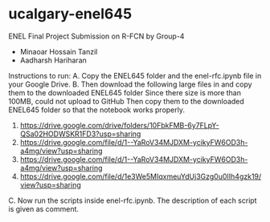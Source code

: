 # ucalgary-enel645
ENEL Final Project Submission on R-FCN by Group-4

- Minaoar Hossain Tanzil
- Aadharsh Hariharan


Instructions to run:
A. Copy the ENEL645 folder and the enel-rfc.ipynb file in your Google Drive.
B. Then download the following large files in and copy them to the downloaded ENEL645 folder
  Since there size is more than 100MB, could not upload to GitHub
  Then copy them to the downloaded ENEL645 folder so that the notebook works properly.

  1. https://drive.google.com/drive/folders/10FbkFMB-6y7FLpY-QSa02HODWSKR1FD3?usp=sharing
  2. https://drive.google.com/file/d/1--YaRoV34MJDXM-ycikyFW6OD3h-a4mg/view?usp=sharing
  3. https://drive.google.com/file/d/1--YaRoV34MJDXM-ycikyFW6OD3h-a4mg/view?usp=sharing
  4. https://drive.google.com/file/d/1e3We5MIqxmeuYdUj3Gzg0u0IIh4gzk19/view?usp=sharing


C. Now run the scripts inside enel-rfc.ipynb. The description of each script is given as comment.

